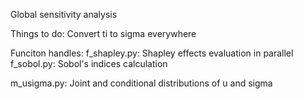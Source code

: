 Global sensitivity analysis

Things to do:
Convert ti to sigma everywhere

Funciton handles:
f_shapley.py: Shapley effects evaluation in parallel
f_sobol.py: Sobol's indices calculation 



m_usigma.py: Joint and conditional distributions of u and sigma
